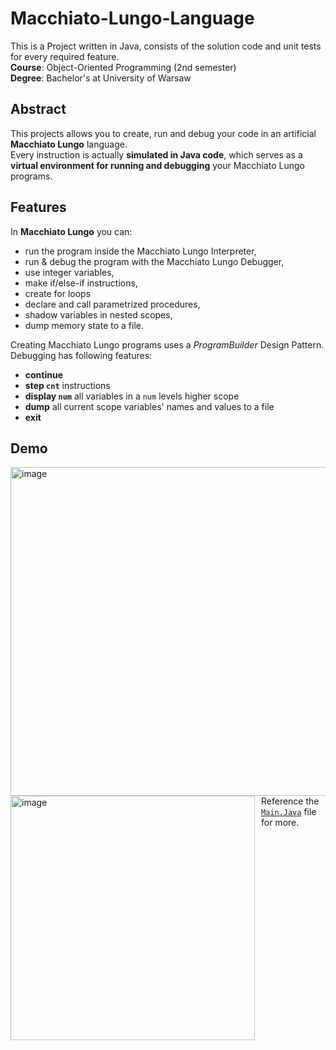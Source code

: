 # Macchiato-Lungo-Language
This is a Project written in Java, consists of the solution code and unit tests for every required feature.  
**Course**: Object-Oriented Programming (2nd semester)  
**Degree**: Bachelor's at University of Warsaw    


## Abstract
This projects allows you to create, run and debug your code in an artificial **Macchiato Lungo** language.  
Every instruction is actually **simulated in Java code**, which serves as a **virtual environment for running and debugging** your Macchiato Lungo programs.

## Features
In **Macchiato Lungo** you can:
- run the program inside the Macchiato Lungo Interpreter,
- run & debug the program with the Macchiato Lungo Debugger,
- use integer variables,
- make if/else-if instructions,
- create for loops
- declare and call parametrized procedures,
- shadow variables in nested scopes,
- dump memory state to a file.

Creating Macchiato Lungo programs uses a *ProgramBuilder* Design Pattern.
Debugging has following features:
- **continue**
- **step ```cnt```** instructions
- **display ```num```** all variables in a ```num``` levels higher scope  
- **dump** all current scope variables' names and values to a file
- **exit**

## Demo 
<img width="526" alt="image" style="float: left; margin-right: 10" src="https://github.com/Andreluss/Macchiato-Lungo-Language/assets/64368904/8a3bc251-79a8-4f6a-a72a-5963b945c435">
<img width="391" alt="image" style="float: left; margin-right: 10" src="https://github.com/Andreluss/Macchiato-Lungo-Language/assets/64368904/7a0dc032-29a9-4fac-befd-d045031c4bb3">  

Reference the [```Main.Java```](https://github.com/Andreluss/Macchiato-Lungo-Language/blob/master/src/runtime/Main.java) file for more.
